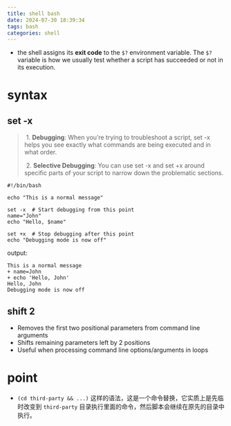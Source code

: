 ```yaml
---
title: shell bash
date: 2024-07-30 18:39:34
tags: bash
categories: shell
---
```


- the shell assigns its **exit code** to the `$?` environment variable. The `$?` variable is how we usually test whether a script has succeeded or not in its execution.

# syntax

## set -x

> ​	1.	**Debugging**: When you’re trying to troubleshoot a script, set -x helps you see exactly what commands are being executed and in what order.
>
> ​	2.	**Selective Debugging**: You can use set -x and set +x around specific parts of your script to narrow down the problematic sections.

```shell
#!/bin/bash

echo "This is a normal message"

set -x  # Start debugging from this point
name="John"
echo "Hello, $name"

set +x  # Stop debugging after this point
echo "Debugging mode is now off"
```

output:

```shell
This is a normal message
+ name=John
+ echo 'Hello, John'
Hello, John
Debugging mode is now off
```

## shift 2

- Removes the first two positional parameters from command line arguments
- Shifts remaining parameters left by 2 positions
- Useful when processing command line options/arguments in loops



# point

- `(cd third-party && ...)` 这样的语法，这是一个命令替换，它实质上是先临时改变到 `third-party` 目录执行里面的命令，然后脚本会继续在原先的目录中执行。